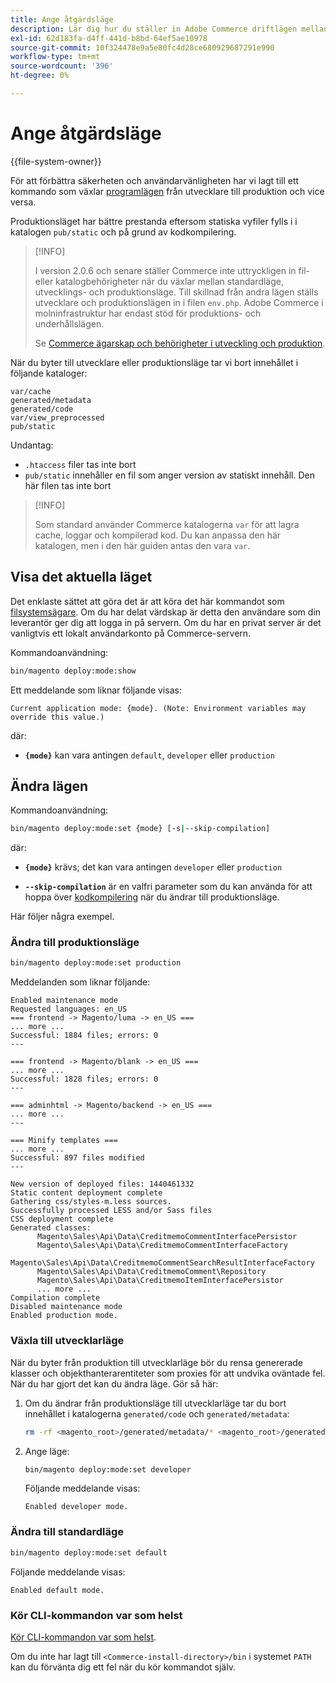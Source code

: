 ```yaml
---
title: Ange åtgärdsläge
description: Lär dig hur du ställer in Adobe Commerce driftlägen mellan utvecklare och produktion. Upptäck kommandon för att byta läge och säkerhetsaspekter.
exl-id: 62d183fa-d4ff-441d-b8bd-64ef5ae10978
source-git-commit: 10f324478e9a5e80fc4d28ce680929687291e990
workflow-type: tm+mt
source-wordcount: '396'
ht-degree: 0%

---
```


# Ange åtgärdsläge

{{file-system-owner}}

För att förbättra säkerheten och användarvänligheten har vi lagt till ett kommando som växlar [programlägen](../bootstrap/application-modes.md) från utvecklare till produktion och vice versa.

Produktionsläget har bättre prestanda eftersom statiska vyfiler fylls i i katalogen `pub/static` och på grund av kodkompilering.

>[!INFO]
>
>I version 2.0.6 och senare ställer Commerce inte uttryckligen in fil- eller katalogbehörigheter när du växlar mellan standardläge, utvecklings- och produktionsläge. Till skillnad från andra lägen ställs utvecklare och produktionslägen in i filen `env.php`. Adobe Commerce i molninfrastruktur har endast stöd för produktions- och underhållslägen.
>
>Se [Commerce ägarskap och behörigheter i utveckling och produktion](../deployment/file-system-permissions.md).

När du byter till utvecklare eller produktionsläge tar vi bort innehållet i följande kataloger:

```
var/cache
generated/metadata
generated/code
var/view_preprocessed
pub/static
```

Undantag:

- `.htaccess` filer tas inte bort
- `pub/static` innehåller en fil som anger version av statiskt innehåll. Den här filen tas inte bort

>[!INFO]
>
>Som standard använder Commerce katalogerna `var` för att lagra cache, loggar och kompilerad kod. Du kan anpassa den här katalogen, men i den här guiden antas den vara `var`.

## Visa det aktuella läget

Det enklaste sättet att göra det är att köra det här kommandot som [filsystemsägare](../../installation/prerequisites/file-system/overview.md). Om du har delat värdskap är detta den användare som din leverantör ger dig att logga in på servern. Om du har en privat server är det vanligtvis ett lokalt användarkonto på Commerce-servern.

Kommandoanvändning:

```bash
bin/magento deploy:mode:show
```

Ett meddelande som liknar följande visas:

```
Current application mode: {mode}. (Note: Environment variables may override this value.)
```

där:

- **`{mode}`** kan vara antingen `default`, `developer` eller `production`

## Ändra lägen

Kommandoanvändning:

```bash
bin/magento deploy:mode:set {mode} [-s|--skip-compilation]
```

där:

- **`{mode}`** krävs; det kan vara antingen `developer` eller `production`

- **`--skip-compilation`** är en valfri parameter som du kan använda för att hoppa över [kodkompilering](../cli/code-compiler.md) när du ändrar till produktionsläge.

Här följer några exempel.

### Ändra till produktionsläge

```bash
bin/magento deploy:mode:set production
```

Meddelanden som liknar följande:

```
Enabled maintenance mode
Requested languages: en_US
=== frontend -> Magento/luma -> en_US ===
... more ...
Successful: 1884 files; errors: 0
---

=== frontend -> Magento/blank -> en_US ===
... more ...
Successful: 1828 files; errors: 0
---

=== adminhtml -> Magento/backend -> en_US ===
... more ...
---

=== Minify templates ===
... more ...
Successful: 897 files modified
---

New version of deployed files: 1440461332
Static content deployment complete
Gathering css/styles-m.less sources.
Successfully processed LESS and/or Sass files
CSS deployment complete
Generated classes:
      Magento\Sales\Api\Data\CreditmemoCommentInterfacePersistor
      Magento\Sales\Api\Data\CreditmemoCommentInterfaceFactory
      Magento\Sales\Api\Data\CreditmemoCommentSearchResultInterfaceFactory
      Magento\Sales\Api\Data\CreditmemoComment\Repository
      Magento\Sales\Api\Data\CreditmemoItemInterfacePersistor
      ... more ...
Compilation complete
Disabled maintenance mode
Enabled production mode.
```

### Växla till utvecklarläge

När du byter från produktion till utvecklarläge bör du rensa genererade klasser och objekthanterarentiteter som proxies för att undvika oväntade fel. När du har gjort det kan du ändra läge. Gör så här:

1. Om du ändrar från produktionsläge till utvecklarläge tar du bort innehållet i katalogerna `generated/code` och `generated/metadata`:

   ```bash
   rm -rf <magento_root>/generated/metadata/* <magento_root>/generated/code/*
   ```

1. Ange läge:

   ```bash
   bin/magento deploy:mode:set developer
   ```

   Följande meddelande visas:

   ```
   Enabled developer mode.
   ```

### Ändra till standardläge

```bash
bin/magento deploy:mode:set default
```

Följande meddelande visas:

```
Enabled default mode.
```

### Kör CLI-kommandon var som helst

[Kör CLI-kommandon var som helst](../cli/config-cli.md#config-install-cli-first).

Om du inte har lagt till `<Commerce-install-directory>/bin` i systemet `PATH` kan du förvänta dig ett fel när du kör kommandot själv.

